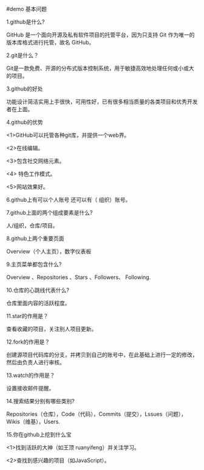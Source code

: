 #demo
基本问题

1.github是什么?
   
  GitHub 是一个面向开源及私有软件项目的托管平台，因为只支持 Git 作为唯一的版本库格式进行托管，故名 GitHub。

2.git是什么？

  Git是一款免费、开源的分布式版本控制系统，用于敏捷高效地处理任何或小或大的项目。

3.github的好处

  功能设计简洁实用上手很快，可用性好，已有很多相当质量的各类项目和优秀开发者在上面。
  
4.github的优势

  <1>GitHub可以托管各种git库，并提供一个web界。

  <2>在线编辑。

  <3>包含社交网络元素。

  <4> 特色工作模式。

  <5>网站效果好。





6.github上有可以个人账号 还可以有（ 组织）账号。


7.github上面的两个组成要素是什么?

  人/组织，仓库/项目。


8.github上两个重要页面

  Overview（个人主页），数字仪表板
  

9.主页菜单都包含什么?

  Overview 、Repositories 、Stars 、Followers、 Following.


10.仓库的心跳线代表什么?
   
   仓库里面内容的活跃程度。


11.star的作用是？
 
   查看收藏的项目，关注别人项目更新。


12.fork的作用是？

   创建源项目代码库的分支，并拷贝到自己的账号中，在此基础上进行一定的修改，然后由负责人进行审核。


13.watch的作用是？

 设置接收邮件提醒。


14.搜索结果分别有哪些类别?

Repositories（仓库），Code（代码），Commits（提交），Lssues（问题），Wikis（维基），Users.


15.你在github上挖到什么宝


<1>找到活跃的大神（如王顶 ruanyifeng）并关注学习。

<2>查找到感兴趣的项目（如JavaScript）。
